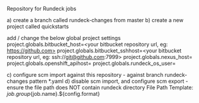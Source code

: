 Repository for Rundeck jobs

a) create a branch called rundeck-changes from master
b) create a new project called quickstarts

add / change the below global project settings
project.globals.bitbucket_host=<your bitbucket repository url, eg: https://github.com>
project.globals.bitbucket_sshhost=<your bitbucket repository url, eg: ssh\://git@github.com\:7999>
project.globals.nexus_host=<nexus host url>
project.globals.openshift_apihost=<openshift API host url>
project.globals.rundeck_os_user=<rundeck OS user incl group e.g. rundeck:rundeck>

c) configure scm import against this repository - against branch rundeck-changes pattern *.yaml
d) disable scm import, and configure scm export - ensure the file path does NOT contain rundeck directory
	File Path Template: ${job.group}${job.name}.${config.format} 


